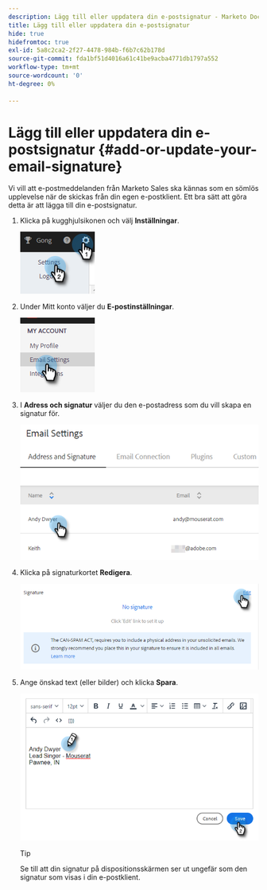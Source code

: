 ```yaml
---
description: Lägg till eller uppdatera din e-postsignatur - Marketo Docs - produktdokumentation
title: Lägg till eller uppdatera din e-postsignatur
hide: true
hidefromtoc: true
exl-id: 5a8c2ca2-2f27-4478-984b-f6b7c62b178d
source-git-commit: fda1bf51d4016a61c41be9acba4771db1797a552
workflow-type: tm+mt
source-wordcount: '0'
ht-degree: 0%

---
```


# Lägg till eller uppdatera din e-postsignatur {#add-or-update-your-email-signature}

Vi vill att e-postmeddelanden från Marketo Sales ska kännas som en sömlös upplevelse när de skickas från din egen e-postklient. Ett bra sätt att göra detta är att lägga till din e-postsignatur.

1. Klicka på kugghjulsikonen och välj **Inställningar**.

   ![](assets/add-or-update-your-email-signature-1.png)

1. Under Mitt konto väljer du **E-postinställningar**.

   ![](assets/add-or-update-your-email-signature-2.png)

1. I **Adress och signatur** väljer du den e-postadress som du vill skapa en signatur för.

   ![](assets/add-or-update-your-email-signature-3.png)

1. Klicka på signaturkortet **Redigera**.

   ![](assets/add-or-update-your-email-signature-4.png)

1. Ange önskad text (eller bilder) och klicka **Spara**.

   ![](assets/add-or-update-your-email-signature-5.png)

   >[!TIP]
   >
   >Se till att din signatur på dispositionsskärmen ser ut ungefär som den signatur som visas i din e-postklient.
